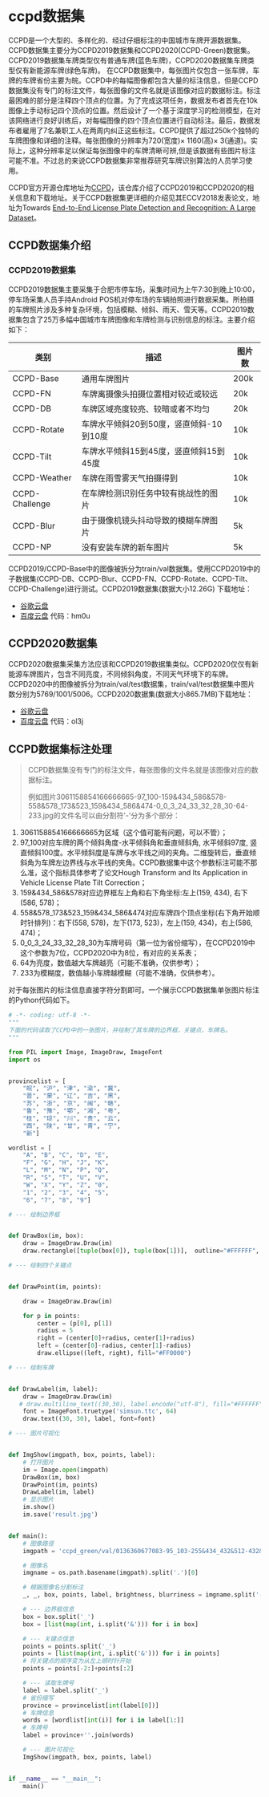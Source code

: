 # ccpd数据集
CCPD是一个大型的、多样化的、经过仔细标注的中国城市车牌开源数据集。CCPD数据集主要分为CCPD2019数据集和CCPD2020(CCPD-Green)数据集。CCPD2019数据集车牌类型仅有普通车牌(蓝色车牌)，CCPD2020数据集车牌类型仅有新能源车牌(绿色车牌)。
在CCPD数据集中，每张图片仅包含一张车牌，车牌的车牌省份主要为皖。CCPD中的每幅图像都包含大量的标注信息，但是CCPD数据集没有专门的标注文件，每张图像的文件名就是该图像对应的数据标注。标注最困难的部分是注释四个顶点的位置。为了完成这项任务，数据发布者首先在10k图像上手动标记四个顶点的位置。然后设计了一个基于深度学习的检测模型，在对该网络进行良好训练后，对每幅图像的四个顶点位置进行自动标注。最后，数据发布者雇用了7名兼职工人在两周内纠正这些标注。CCPD提供了超过250k个独特的车牌图像和详细的注释。每张图像的分辨率为720(宽度)× 1160(高)× 3(通道)。实际上，这种分辨率足以保证每张图像中的车牌清晰可辨,但是该数据有些图片标注可能不准。不过总的来说CCPD数据集非常推荐研究车牌识别算法的人员学习使用。

CCPD官方开源仓库地址为[CCPD](https://github.com/detectRecog/CCPD)，该仓库介绍了CCPD2019和CCPD2020的相关信息和下载地址。关于CCPD数据集更详细的介绍见其ECCV2018发表论文，地址为Towards [End-to-End License Plate Detection and Recognition: A Large Dataset](https://openaccess.thecvf.com/content_ECCV_2018/papers/Zhenbo_Xu_Towards_End-to-End_License_ECCV_2018_paper.pdf)。


## CCPD数据集介绍
### CCPD2019数据集
CCPD2019数据集主要采集于合肥市停车场，采集时间为上午7:30到晚上10:00，停车场采集人员手持Android POS机对停车场的车辆拍照进行数据采集。所拍摄的车牌照片涉及多种复杂环境，包括模糊、倾斜、雨天、雪天等。CCPD2019数据集包含了25万多幅中国城市车牌图像和车牌检测与识别信息的标注。主要介绍如下：


| 类别           | 描述                                    | 图片数 |
| -------------- | --------------------------------------- | ------ |
| CCPD-Base      | 通用车牌图片                            | 200k   |
| CCPD-FN        | 车牌离摄像头拍摄位置相对较近或较远      | 20k    |
| CCPD-DB        | 车牌区域亮度较亮、较暗或者不均匀        | 20k    |
| CCPD-Rotate    | 车牌水平倾斜20到50度，竖直倾斜-10到10度 | 10k    |
| CCPD-Tilt      | 车牌水平倾斜15到45度，竖直倾斜15到45度  | 10k    |
| CCPD-Weather   | 车牌在雨雪雾天气拍摄得到                | 10k    |
| CCPD-Challenge | 在车牌检测识别任务中较有挑战性的图片    | 10k    |
| CCPD-Blur      | 由于摄像机镜头抖动导致的模糊车牌图片    | 5k     |
| CCPD-NP        | 没有安装车牌的新车图片                  | 5k     |

CCPD2019/CCPD-Base中的图像被拆分为train/val数据集。使用CCPD2019中的子数据集(CCPD-DB、CCPD-Blur、CCPD-FN、CCPD-Rotate、CCPD-Tilt、CCPD-Challenge)进行测试。CCPD2019数据集(数据大小12.26G)
下载地址：
- [谷歌云盘](https://drive.google.com/open?id=1rdEsCUcIUaYOVRkx5IMTRNA7PcGMmSgc)
- [百度云盘](https://pan.baidu.com/share/init?surl=i5AOjAbtkwb17Zy-NQGqkw) 代码：hm0u


## CCPD2020数据集
CCPD2020数据集采集方法应该和CCPD2019数据集类似。CCPD2020仅仅有新能源车牌图片，包含不同亮度，不同倾斜角度，不同天气环境下的车牌。CCPD2020中的图像被拆分为train/val/test数据集，train/val/test数据集中图片数分别为5769/1001/5006。CCPD2020数据集(数据大小865.7MB)下载地址：

- [谷歌云盘](https://drive.google.com/file/d/1m8w1kFxnCEiqz_-t2vTcgrgqNIv986PR/view?usp=sharing)
- [百度云盘](https://pan.baidu.com/s/1JSpc9BZXFlPkXxRK4qUCyw) 代码：ol3j 

## CCPD数据集标注处理
> CCPD数据集没有专门的标注文件，每张图像的文件名就是该图像对应的数据标注。
> 
> 例如图片3061158854166666665-97_100-159&434_586&578-558&578_173&523_159&434_586&474-0_0_3_24_33_32_28_30-64-233.jpg的文件名可以由分割符'-'分为多个部分：

1. 3061158854166666665为区域（这个值可能有问题，可以不管）；
1. 97_100对应车牌的两个倾斜角度-水平倾斜角和垂直倾斜角, 水平倾斜97度, 竖直倾斜100度。水平倾斜度是车牌与水平线之间的夹角。二维旋转后，垂直倾斜角为车牌左边界线与水平线的夹角。CCPD数据集中这个参数标注可能不那么准，这个指标具体参考了论文Hough Transform and Its Application in Vehicle License Plate Tilt Correction；
1. 159&434_586&578对应边界框左上角和右下角坐标:左上(159, 434), 右下(586, 578)；
1. 558&578_173&523_159&434_586&474对应车牌四个顶点坐标(右下角开始顺时针排列)：右下(558, 578)，左下(173, 523)，左上(159, 434)，右上(586, 474)；
1. 0_0_3_24_33_32_28_30为车牌号码（第一位为省份缩写），在CCPD2019中这个参数为7位，CCPD2020中为8位，有对应的关系表；
1. 64为亮度，数值越大车牌越亮（可能不准确，仅供参考）；
1. 233为模糊度，数值越小车牌越模糊（可能不准确，仅供参考）。

对于每张图片的标注信息直接字符分割即可。一个展示CCPD数据集单张图片标注的Python代码如下。
```python
# -*- coding: utf-8 -*-
"""
下面的代码读取了CCPD中的一张图片，并绘制了其车牌的边界框，关键点，车牌名。
"""

from PIL import Image, ImageDraw, ImageFont
import os


provincelist = [
    "皖", "沪", "津", "渝", "冀",
    "晋", "蒙", "辽", "吉", "黑",
    "苏", "浙", "京", "闽", "赣",
    "鲁", "豫", "鄂", "湘", "粤",
    "桂", "琼", "川", "贵", "云",
    "西", "陕", "甘", "青", "宁",
    "新"]

wordlist = [
    "A", "B", "C", "D", "E",
    "F", "G", "H", "J", "K",
    "L", "M", "N", "P", "Q",
    "R", "S", "T", "U", "V",
    "W", "X", "Y", "Z", "0",
    "1", "2", "3", "4", "5",
    "6", "7", "8", "9"]

# --- 绘制边界框


def DrawBox(im, box):
    draw = ImageDraw.Draw(im)
    draw.rectangle([tuple(box[0]), tuple(box[1])],  outline="#FFFFFF", width=3)

# --- 绘制四个关键点


def DrawPoint(im, points):

    draw = ImageDraw.Draw(im)

    for p in points:
        center = (p[0], p[1])
        radius = 5
        right = (center[0]+radius, center[1]+radius)
        left = (center[0]-radius, center[1]-radius)
        draw.ellipse((left, right), fill="#FF0000")

# --- 绘制车牌


def DrawLabel(im, label):
    draw = ImageDraw.Draw(im)
   # draw.multiline_text((30,30), label.encode("utf-8"), fill="#FFFFFF")
    font = ImageFont.truetype('simsun.ttc', 64)
    draw.text((30, 30), label, font=font)

# --- 图片可视化


def ImgShow(imgpath, box, points, label):
    # 打开图片
    im = Image.open(imgpath)
    DrawBox(im, box)
    DrawPoint(im, points)
    DrawLabel(im, label)
    # 显示图片
    im.show()
    im.save('result.jpg')


def main():
    # 图像路径
    imgpath = 'ccpd_green/val/0136360677083-95_103-255&434_432&512-432&512_267&494_255&434_424&449-0_0_3_25_30_24_24_32-98-218.jpg'

    # 图像名
    imgname = os.path.basename(imgpath).split('.')[0]

    # 根据图像名分割标注
    _, _, box, points, label, brightness, blurriness = imgname.split('-')

    # --- 边界框信息
    box = box.split('_')
    box = [list(map(int, i.split('&'))) for i in box]

    # --- 关键点信息
    points = points.split('_')
    points = [list(map(int, i.split('&'))) for i in points]
    # 将关键点的顺序变为从左上顺时针开始
    points = points[-2:]+points[:2]

    # --- 读取车牌号
    label = label.split('_')
    # 省份缩写
    province = provincelist[int(label[0])]
    # 车牌信息
    words = [wordlist[int(i)] for i in label[1:]]
    # 车牌号
    label = province+''.join(words)

    # --- 图片可视化
    ImgShow(imgpath, box, points, label)


if __name__ == "__main__":
    main()
```